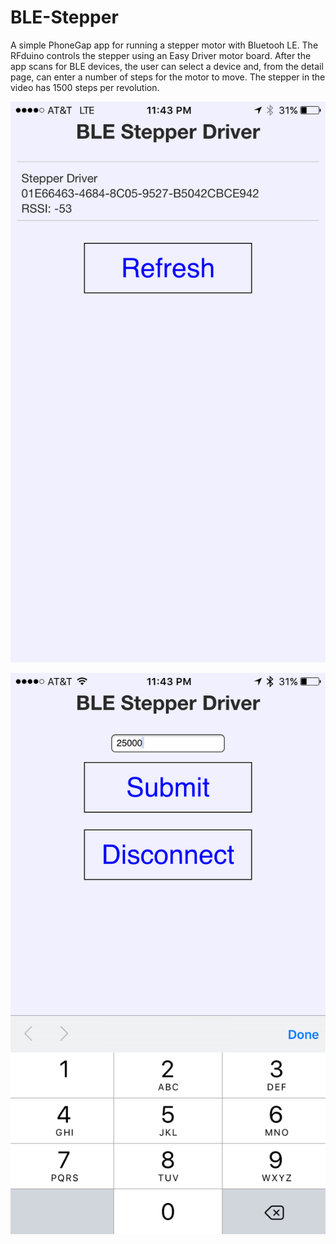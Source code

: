 # BLE-Stepper

A simple PhoneGap app for running a stepper motor with Bluetooh LE. The RFduino controls the stepper using an Easy Driver motor board. After the app scans for BLE devices, the user can select a device and, from the detail page, can enter a number of steps for the motor to move. The stepper in the video has 1500 steps per revolution.

![Main Page](img/Main_Page.PNG)

![Detail Page](img/Detail_Page.PNG)